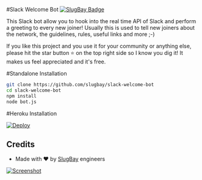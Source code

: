 #Slack Welcome Bot [![SlugBay Badge](https://www.slugbay.com/pictures/badges/slugbay-simple.svg)](https://www.slugbay.com)

This Slack bot allow you to hook into the real time API of Slack and perform a greeting to every new joiner! Usually this is used to tell new joiners about the network, the guidelines, rules, useful links and more ;-)

If you like this project and you use it for your community or anything else, please hit the star button ⭐️ on the top right side so I know you dig it! It makes us feel appreciated and it's free.

#Standalone Installation
```bash
git clone https://github.com/slugbay/slack-welcome-bot
cd slack-welcome-bot
npm install
node bot.js
```
#Heroku Installation

[![Deploy](https://www.herokucdn.com/deploy/button.png)](https://heroku.com/deploy)

## Credits

  - Made with ♥ by [SlugBay](https://www.slugbay.com) engineers
    
  [![Screenshot](https://github.com/slugbay/slugbay-sluggy-welcome-bot/raw/master/slugbay.jpg)](https://www.slugbay.com)

